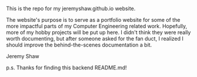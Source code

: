 This is the repo for my jeremyshaw.github.io website.

The website's purpose is to serve as a portfolio website for some of the more impactful parts of my Computer Engineering related work. Hopefully, more of my hobby projects will be put up here. I didn't think they were really worth documenting, but after someone asked for the fan duct, I realized I should improve the behind-the-scenes documentation a bit.

Jeremy Shaw

p.s. Thanks for finding this backend README.md!
